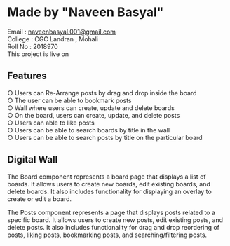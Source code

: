 # Made by "Naveen Basyal" 
Email   : naveenbasyal.001@gmail.com <br/>
College : CGC Landran , Mohali <br/>
Roll No : 2018970 <br/>
This project is live on <br/>

## Features

○ Users can Re-Arrange posts by drag and drop inside the board<br/>
○ The user can be able to bookmark posts<br/>
○ Wall where users can create, update and delete boards<br/>
○ On the board, users can create, update, and delete posts<br/>
○ Users can able to like posts<br/>
○ Users can be able to search boards by title in the wall<br/>
○ Users can be able to search posts by title on the particular board<br/>

## Digital Wall

The Board component represents a board page that displays a list of boards. It allows users to create new boards, edit existing boards, and delete boards. It also includes functionality for displaying an overlay to create or edit a board.

The Posts component represents a page that displays posts related to a specific board. It allows users to create new posts, edit existing posts, and delete posts. It also includes functionality for drag and drop reordering of posts, liking posts, bookmarking posts, and searching/filtering posts.<br/>




